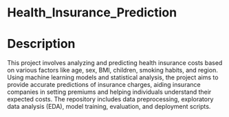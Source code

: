 # Health_Insurance_Prediction

# Description
This project involves analyzing and predicting health insurance costs based on various factors like age, sex, BMI, children, smoking habits, and region. Using machine learning models and statistical analysis, the project aims to provide accurate predictions of insurance charges, aiding insurance companies in setting premiums and helping individuals understand their expected costs. The repository includes data preprocessing, exploratory data analysis (EDA), model training, evaluation, and deployment scripts.
